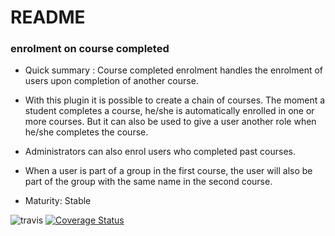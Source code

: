 # README #


### enrolment on course completed

* Quick summary : Course completed enrolment handles the enrolment of users upon completion of another course.
* With this plugin it is possible to create a chain of courses.  The moment a student completes a course, he/she
  is automatically enrolled in one or more courses. But it can also be used to give a user another role when he/she
  completes the course.
* Administrators can also enrol users who completed past courses.
* When a user is part of a group in the first course, the user will also be part of the group with the same name in the second course.

* Maturity: Stable

![travis](https://travis-ci.org/ewallah/moodle-enrol_coursecompleted.svg)
[![Coverage Status](https://coveralls.io/repos/github/ewallah/moodle-enrol_coursecompleted/badge.svg?branch=master)](https://coveralls.io/github/ewallah/moodle-enrol_coursecompleted?branch=master)
